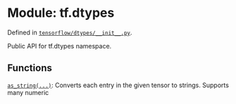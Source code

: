 <div itemscope itemtype="http://developers.google.com/ReferenceObject">
<meta itemprop="name" content="tf.dtypes" />
<meta itemprop="path" content="Stable" />
</div>

# Module: tf.dtypes



Defined in [`tensorflow/dtypes/__init__.py`](https://www.tensorflow.org/code/tensorflow/dtypes/__init__.py).

Public API for tf.dtypes namespace.

## Functions

[`as_string(...)`](../tf/dtypes/as_string.md): Converts each entry in the given tensor to strings.  Supports many numeric

